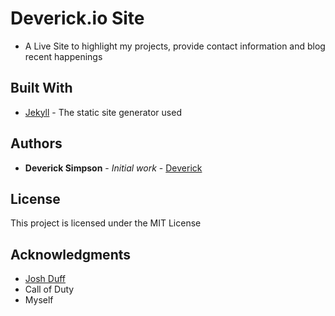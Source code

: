 # Deverick.io Site

* A Live Site to highlight my projects, provide contact information and blog recent happenings

## Built With

* [Jekyll](https://jekyllrb.com/) - The static site generator used

## Authors

* **Deverick Simpson** - *Initial work* - [Deverick](https://github.com/Deverick-Simpson)

## License

This project is licensed under the MIT License

## Acknowledgments

* [Josh Duff](https://github.com/TehShrike)
* Call of Duty
* Myself

